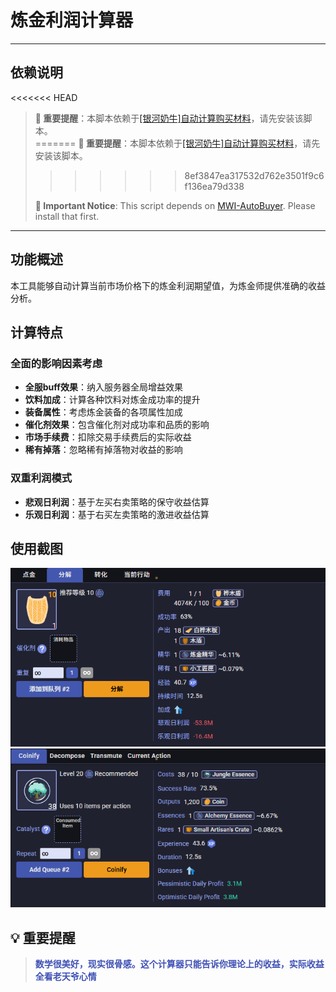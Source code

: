 # 炼金利润计算器

---

##  依赖说明

<<<<<<< HEAD
> **🚨 重要提醒**：本脚本依赖于[[银河奶牛]自动计算购买材料](链接地址)，请先安装该脚本。<br>
=======
> **🚨 重要提醒**：本脚本依赖于[[银河奶牛]自动计算购买材料](链接地址)，请先安装该脚本。
>>>>>>> 8ef3847ea317532d762e3501f9c6f136ea79d338
>
> **🚨 Important Notice**: This script depends on [MWI-AutoBuyer](链接地址). Please install that first.


---

## 功能概述

本工具能够自动计算当前市场价格下的炼金利润期望值，为炼金师提供准确的收益分析。

## 计算特点

### 全面的影响因素考虑
- **全服buff效果**：纳入服务器全局增益效果
- **饮料加成**：计算各种饮料对炼金成功率的提升
- **装备属性**：考虑炼金装备的各项属性加成
- **催化剂效果**：包含催化剂对成功率和品质的影响
- **市场手续费**：扣除交易手续费后的实际收益
- **稀有掉落**：忽略稀有掉落物对收益的影响

### 双重利润模式
- **悲观日利润**：基于左买右卖策略的保守收益估算
- **乐观日利润**：基于右买左卖策略的激进收益估算

## 使用截图

![中文界面示例](img/1.png)
![英文界面示例](img/2.png)

## 💡 重要提醒
 
>  **<span style="color: #3F51B5;">数学很美好，现实很骨感。这个计算器只能告诉你理论上的收益，实际收益全看老天爷心情</span>**
